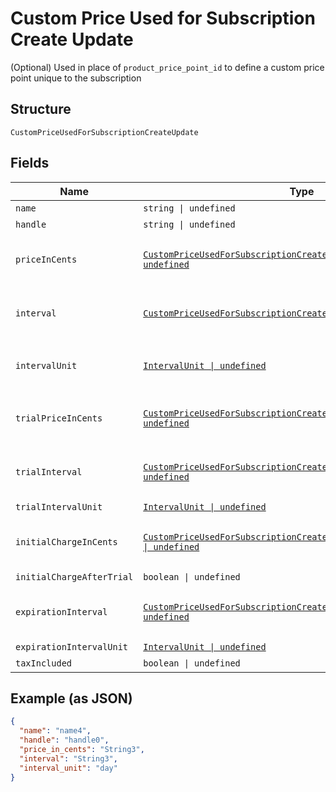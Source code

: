 
# Custom Price Used for Subscription Create Update

(Optional) Used in place of `product_price_point_id` to define a custom price point unique to the subscription

## Structure

`CustomPriceUsedForSubscriptionCreateUpdate`

## Fields

| Name | Type | Tags | Description |
|  --- | --- | --- | --- |
| `name` | `string \| undefined` | Optional | (Optional) |
| `handle` | `string \| undefined` | Optional | (Optional) |
| `priceInCents` | [`CustomPriceUsedForSubscriptionCreateUpdatePriceInCents \| undefined`](../../doc/models/containers/custom-price-used-for-subscription-create-update-price-in-cents.md) | Optional | This is a container for one-of cases. |
| `interval` | [`CustomPriceUsedForSubscriptionCreateUpdateInterval \| undefined`](../../doc/models/containers/custom-price-used-for-subscription-create-update-interval.md) | Optional | This is a container for one-of cases. |
| `intervalUnit` | [`IntervalUnit \| undefined`](../../doc/models/interval-unit.md) | Optional | Required if using `custom_price` attribute. |
| `trialPriceInCents` | [`CustomPriceUsedForSubscriptionCreateUpdateTrialPriceInCents \| undefined`](../../doc/models/containers/custom-price-used-for-subscription-create-update-trial-price-in-cents.md) | Optional | This is a container for one-of cases. |
| `trialInterval` | [`CustomPriceUsedForSubscriptionCreateUpdateTrialInterval \| undefined`](../../doc/models/containers/custom-price-used-for-subscription-create-update-trial-interval.md) | Optional | This is a container for one-of cases. |
| `trialIntervalUnit` | [`IntervalUnit \| undefined`](../../doc/models/interval-unit.md) | Optional | (Optional) |
| `initialChargeInCents` | [`CustomPriceUsedForSubscriptionCreateUpdateInitialChargeInCents \| undefined`](../../doc/models/containers/custom-price-used-for-subscription-create-update-initial-charge-in-cents.md) | Optional | This is a container for one-of cases. |
| `initialChargeAfterTrial` | `boolean \| undefined` | Optional | (Optional) |
| `expirationInterval` | [`CustomPriceUsedForSubscriptionCreateUpdateExpirationInterval \| undefined`](../../doc/models/containers/custom-price-used-for-subscription-create-update-expiration-interval.md) | Optional | This is a container for one-of cases. |
| `expirationIntervalUnit` | [`IntervalUnit \| undefined`](../../doc/models/interval-unit.md) | Optional | (Optional) |
| `taxIncluded` | `boolean \| undefined` | Optional | (Optional) |

## Example (as JSON)

```json
{
  "name": "name4",
  "handle": "handle0",
  "price_in_cents": "String3",
  "interval": "String3",
  "interval_unit": "day"
}
```

